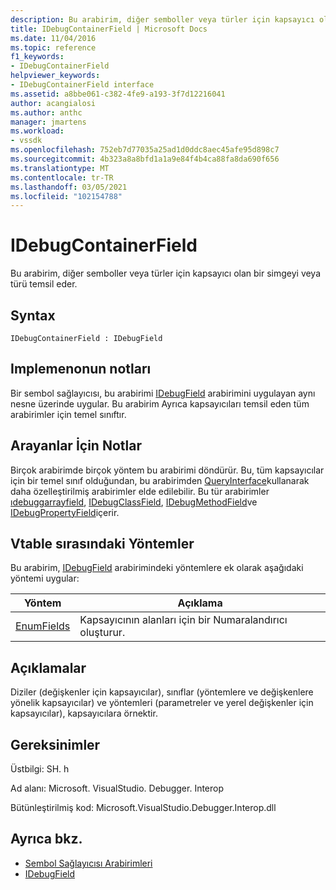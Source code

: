```yaml
---
description: Bu arabirim, diğer semboller veya türler için kapsayıcı olan bir simgeyi veya türü temsil eder.
title: IDebugContainerField | Microsoft Docs
ms.date: 11/04/2016
ms.topic: reference
f1_keywords:
- IDebugContainerField
helpviewer_keywords:
- IDebugContainerField interface
ms.assetid: a8bbe061-c382-4fe9-a193-3f7d12216041
author: acangialosi
ms.author: anthc
manager: jmartens
ms.workload:
- vssdk
ms.openlocfilehash: 752eb7d77035a25ad1d0ddc8aec45afe95d898c7
ms.sourcegitcommit: 4b323a8a8bfd1a1a9e84f4b4ca88fa8da690f656
ms.translationtype: MT
ms.contentlocale: tr-TR
ms.lasthandoff: 03/05/2021
ms.locfileid: "102154788"
---
```

# <a name="idebugcontainerfield"></a>IDebugContainerField
Bu arabirim, diğer semboller veya türler için kapsayıcı olan bir simgeyi veya türü temsil eder.

## <a name="syntax"></a>Syntax

```
IDebugContainerField : IDebugField
```

## <a name="notes-for-implementers"></a>Implemenonun notları
 Bir sembol sağlayıcısı, bu arabirimi [IDebugField](../../../extensibility/debugger/reference/idebugfield.md) arabirimini uygulayan aynı nesne üzerinde uygular. Bu arabirim Ayrıca kapsayıcıları temsil eden tüm arabirimler için temel sınıftır.

## <a name="notes-for-callers"></a>Arayanlar İçin Notlar
 Birçok arabirimde birçok yöntem bu arabirimi döndürür. Bu, tüm kapsayıcılar için bir temel sınıf olduğundan, bu arabirimden [QueryInterface](/cpp/atl/queryinterface)kullanarak daha özelleştirilmiş arabirimler elde edilebilir. Bu tür arabirimler [ıdebuggarrayfield](../../../extensibility/debugger/reference/idebugarrayfield.md), [IDebugClassField](../../../extensibility/debugger/reference/idebugclassfield.md), [IDebugMethodField](../../../extensibility/debugger/reference/idebugmethodfield.md)ve [IDebugPropertyField](../../../extensibility/debugger/reference/idebugpropertyfield.md)içerir.

## <a name="methods-in-vtable-order"></a>Vtable sırasındaki Yöntemler
 Bu arabirim, [IDebugField](../../../extensibility/debugger/reference/idebugfield.md) arabirimindeki yöntemlere ek olarak aşağıdaki yöntemi uygular:

|Yöntem|Açıklama|
|------------|-----------------|
|[EnumFields](../../../extensibility/debugger/reference/idebugcontainerfield-enumfields.md)|Kapsayıcının alanları için bir Numaralandırıcı oluşturur.|

## <a name="remarks"></a>Açıklamalar
 Diziler (değişkenler için kapsayıcılar), sınıflar (yöntemlere ve değişkenlere yönelik kapsayıcılar) ve yöntemleri (parametreler ve yerel değişkenler için kapsayıcılar), kapsayıcılara örnektir.

## <a name="requirements"></a>Gereksinimler
 Üstbilgi: SH. h

 Ad alanı: Microsoft. VisualStudio. Debugger. Interop

 Bütünleştirilmiş kod: Microsoft.VisualStudio.Debugger.Interop.dll

## <a name="see-also"></a>Ayrıca bkz.
- [Sembol Sağlayıcısı Arabirimleri](../../../extensibility/debugger/reference/symbol-provider-interfaces.md)
- [IDebugField](../../../extensibility/debugger/reference/idebugfield.md)

